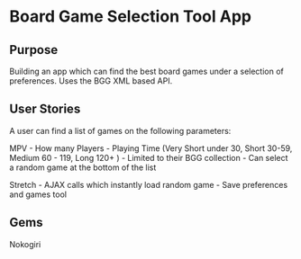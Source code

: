 # Board Game Selection Tool App

## Purpose

Building an app which can find the best board games under a selection of preferences. Uses the BGG XML based API.

## User Stories

A user can find a list of games on the following parameters:

MPV
	- How many Players 
	- Playing Time (Very Short under 30, Short 30-59, Medium 60 - 119, Long 120+ )
	- Limited to their BGG collection
	- Can select a random game at the bottom of the list

Stretch
	- AJAX calls which instantly load random game 
	- Save preferences and games tool

## Gems

Nokogiri

